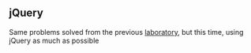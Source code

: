 ## jQuery

Same problems solved from the previous [laboratory](../Lab3), but this time, using jQuery as much as possible

